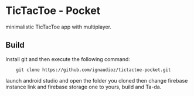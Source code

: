# TicTacToe - Pocket

minimalistic TicTacToe app with multiplayer.

## Build

Install git and then execute the following command:

        git clone https://github.com/ignaudioz/tictactoe-pocket.git
launch android studio and open the folder you cloned then
change firebase instance link and firebase storage one to yours, build and Ta-da.

